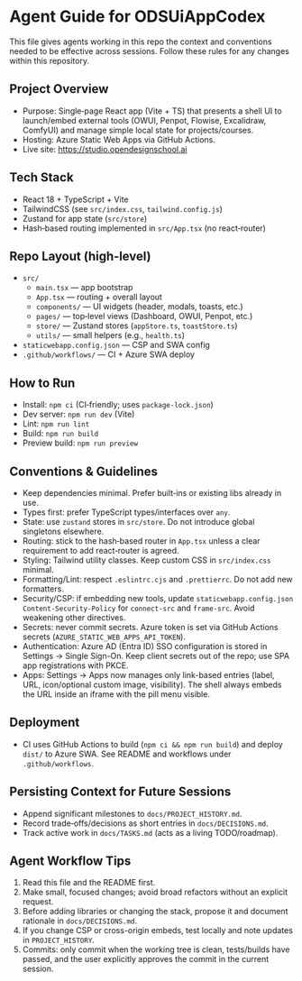 # Agent Guide for ODSUiAppCodex

This file gives agents working in this repo the context and conventions needed to be effective across sessions. Follow these rules for any changes within this repository.

## Project Overview
- Purpose: Single‑page React app (Vite + TS) that presents a shell UI to launch/embed external tools (OWUI, Penpot, Flowise, Excalidraw, ComfyUI) and manage simple local state for projects/courses.
- Hosting: Azure Static Web Apps via GitHub Actions.
- Live site: https://studio.opendesignschool.ai

## Tech Stack
- React 18 + TypeScript + Vite
- TailwindCSS (see `src/index.css`, `tailwind.config.js`)
- Zustand for app state (`src/store`)
- Hash‑based routing implemented in `src/App.tsx` (no react‑router)

## Repo Layout (high‑level)
- `src/`
  - `main.tsx` — app bootstrap
  - `App.tsx` — routing + overall layout
  - `components/` — UI widgets (header, modals, toasts, etc.)
  - `pages/` — top‑level views (Dashboard, OWUI, Penpot, etc.)
  - `store/` — Zustand stores (`appStore.ts`, `toastStore.ts`)
  - `utils/` — small helpers (e.g., `health.ts`)
- `staticwebapp.config.json` — CSP and SWA config
- `.github/workflows/` — CI + Azure SWA deploy

## How to Run
- Install: `npm ci` (CI‑friendly; uses `package-lock.json`)
- Dev server: `npm run dev` (Vite)
- Lint: `npm run lint`
- Build: `npm run build`
- Preview build: `npm run preview`

## Conventions & Guidelines
- Keep dependencies minimal. Prefer built‑ins or existing libs already in use.
- Types first: prefer TypeScript types/interfaces over `any`.
- State: use `zustand` stores in `src/store`. Do not introduce global singletons elsewhere.
- Routing: stick to the hash‑based router in `App.tsx` unless a clear requirement to add react‑router is agreed.
- Styling: Tailwind utility classes. Keep custom CSS in `src/index.css` minimal.
- Formatting/Lint: respect `.eslintrc.cjs` and `.prettierrc`. Do not add new formatters.
- Security/CSP: if embedding new tools, update `staticwebapp.config.json` `Content-Security-Policy` for `connect-src` and `frame-src`. Avoid weakening other directives.
- Secrets: never commit secrets. Azure token is set via GitHub Actions secrets (`AZURE_STATIC_WEB_APPS_API_TOKEN`).
- Authentication: Azure AD (Entra ID) SSO configuration is stored in Settings → Single Sign-On. Keep client secrets out of the repo; use SPA app registrations with PKCE.
- Apps: Settings → Apps now manages only link-based entries (label, URL, icon/optional custom image, visibility). The shell always embeds the URL inside an iframe with the pill menu visible.

## Deployment
- CI uses GitHub Actions to build (`npm ci && npm run build`) and deploy `dist/` to Azure SWA. See README and workflows under `.github/workflows`.

## Persisting Context for Future Sessions
- Append significant milestones to `docs/PROJECT_HISTORY.md`.
- Record trade‑offs/decisions as short entries in `docs/DECISIONS.md`.
- Track active work in `docs/TASKS.md` (acts as a living TODO/roadmap).

## Agent Workflow Tips
1) Read this file and the README first.
2) Make small, focused changes; avoid broad refactors without an explicit request.
3) Before adding libraries or changing the stack, propose it and document rationale in `docs/DECISIONS.md`.
4) If you change CSP or cross-origin embeds, test locally and note updates in `PROJECT_HISTORY`.
5) Commits: only commit when the working tree is clean, tests/builds have passed, and the user explicitly approves the commit in the current session.
